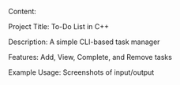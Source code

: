 Content:

Project Title: To-Do List in C++

Description: A simple CLI-based task manager

Features: Add, View, Complete, and Remove tasks

Example Usage: Screenshots of input/output